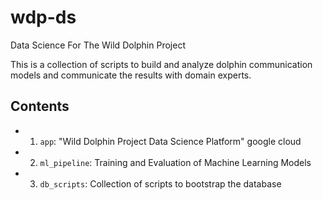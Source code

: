 # wdp-ds
Data Science For The Wild Dolphin Project

This is a collection of scripts to build and analyze dolphin communication models
and communicate the results with domain experts. 

## Contents

+ 1) `app`: "Wild Dolphin Project Data Science Platform" google cloud 
+ 2) `ml_pipeline`: Training and Evaluation of Machine Learning Models
+ 3) `db_scripts`: Collection of scripts to bootstrap the database
